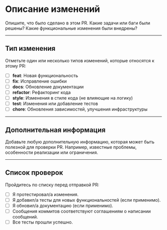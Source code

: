 # Описание изменений

Опишите, что было сделано в этом PR. Какие задачи или баги были решены? Какие функциональные изменения были внедрены?

---

## Тип изменения

Отметьте один или несколько типов изменений, которые относятся к этому PR:

- [ ] **feat**: Новая функциональность
- [ ] **fix**: Исправление ошибки
- [ ] **docs**: Обновление документации
- [ ] **refactor**: Рефакторинг кода
- [ ] **style**: Изменения в стиле кода (не влияющие на логику)
- [ ] **test**: Изменения или добавление тестов
- [ ] **chore**: Обновления зависимостей, улучшения инфраструктуры

---

## Дополнительная информация

Добавьте любую дополнительную информацию, которая может быть полезной для проверки PR. Например, известные проблемы, особенности реализации или ограничения.

---

## Список проверок

Пройдитесь по списку перед отправкой PR:

- [ ] Я протестировал/а изменения.
- [ ] Я добавил/а тесты для новых функциональностей (если применимо).
- [ ] Я обновил/а документацию (если применимо).
- [ ] Сообщения коммитов соответствуют соглашениям о написании сообщений.
- [ ] Все тесты прошли успешно.
